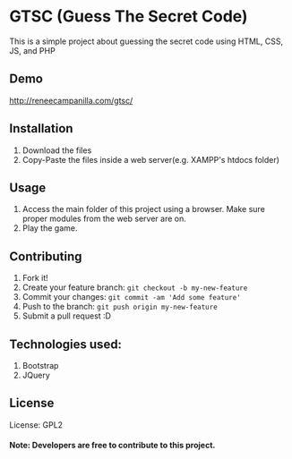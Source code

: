 # GTSC (Guess The Secret Code)
This is a simple project about guessing the secret code using HTML, CSS, JS, and PHP

## Demo
http://reneecampanilla.com/gtsc/

## Installation

1. Download the files
2. Copy-Paste the files inside a web server(e.g. XAMPP's htdocs folder)

## Usage

1. Access the main folder of this project using a browser. Make sure proper modules from the web server are on.
2. Play the game.

## Contributing

1. Fork it!
2. Create your feature branch: `git checkout -b my-new-feature`
3. Commit your changes: `git commit -am 'Add some feature'`
4. Push to the branch: `git push origin my-new-feature`
5. Submit a pull request :D

## Technologies used:
1. Bootstrap
2. JQuery

## License
License: GPL2

#### Note: Developers are free to contribute to this project.